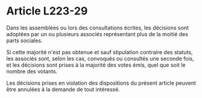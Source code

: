 # Article L223-29

Dans les assemblées ou lors des consultations écrites, les décisions sont adoptées par un ou plusieurs associés représentant plus de la moitié des parts sociales.

Si cette majorité n'est pas obtenue et sauf stipulation contraire des statuts, les associés sont, selon les cas, convoqués ou consultés une seconde fois, et les décisions sont prises à la majorité des votes émis, quel que soit le nombre des votants.

Les décisions prises en violation des dispositions du présent article peuvent être annulées à la demande de tout intéressé.
